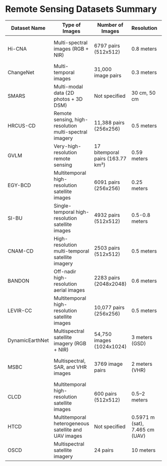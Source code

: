 
# Remote Sensing Datasets Summary

| **Dataset Name** | **Type of Images** | **Number of Images** | **Resolution** | **Locations** | **Frequency** | **Period** | **Open Source** |
|------------------|--------------------|----------------------|----------------|---------------|---------------|------------|-----------------|
| Hi-CNA           | Multi-spectral images (RGB + NIR) | 6797 pairs (512x512) | 0.8 meters     | Baoding, Xianyang, Xi’an, etc. (China) | Monthly       | 2015–2017 & 2020–2022 | [Link](http://rsidea.whu.edu.cn/Hi-CNA_dataset.htm) |
| ChangeNet        | Multi-temporal images             | 31,000 image pairs    | 0.3 meters     | 100 cities in China                         | Six phases    | 2014–2022             | [Link](https://github.com/jankyee/ChangNet) |
| SMARS            | Multi-modal data (2D photos + 3D DSM) | Not specified     | 30 cm, 50 cm   | Paris and Venice (simulated)               | Simulated     | N/A                   | [ISPRS Benchmark](#) |
| HRCUS-CD         | Remote sensing, high-resolution multi-spectral imagery | 11,388 pairs (256x256) | 0.5 meters | Zhuhai (China)                           | Multiple years | 2010–2022             | [Link](#) |
| GVLM             | Very-high-resolution remote sensing | 17 bitemporal pairs (163.77 km²) | 0.59 meters | 17 sites globally                        | Pre- and post-event | 2010–2021          | [Link](#) |
| EGY-BCD          | Multitemporal high-resolution satellite images | 6091 pairs (256x256) | 0.25 meters | Urban and coastal areas in Egypt         | Two periods    | 2015–2022             | [Link](#) |
| SI-BU            | Single-temporal high-resolution satellite images | 4932 pairs (512x512) | 0.5-0.8 meters | Guiyang, Guizhou (China)                 | Post-phase vs historical data | 2019–2021 | [Link](#) |
| CNAM-CD          | High-resolution multi-temporal satellite imagery | 2503 pairs (512x512) | 0.5 meters | 12 regions across China                  | Two periods    | 2013–2022             | [Link](#) |
| BANDON           | Off-nadir high-resolution aerial images | 2283 pairs (2048x2048) | 0.6 meters | 6 cities in China                        | Three periods  | Not specified         | [Link](#) |
| LEVIR-CC         | Multitemporal high-resolution satellite images | 10,077 pairs (256x256) | 0.5 meters | 20 regions in Texas, USA                 | 5 to 15 years  | 2002–2017             | [Link](#) |
| DynamicEarthNet   | Multispectral satellite imagery (RGB + NIR) | 54,750 images (1024x1024) | 3 meters (GSD) | 75 regions globally                     | Daily          | 2018–2019             | [Link](#) |
| MSBC             | Multispectral, SAR, and VHR images | 3769 image pairs   | 2 meters (VHR) | Guigang City, Guangxi (China)            | Two periods    | 2018–2019             | [Link](#) |
| CLCD             | Multitemporal high-resolution satellite images | 600 pairs (512x512) | 0.5–2 meters | Guangdong Province (China)              | Two periods    | 2017 & 2019           | [Link](#) |
| HTCD             | Multitemporal heterogeneous satellite and UAV images | Not specified     | 0.5971 m (sat), 7.465 cm (UAV) | Chisinau (Moldova)         | Two periods    | 2008 & 2020           | [Link](#) |
| OSCD             | Multispectral satellite imagery   | 24 pairs           | 10 meters       | 14 cities globally                       | Two periods    | 2015–2018             | [Link](#) |
